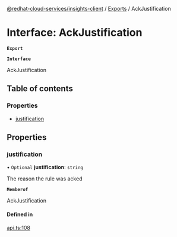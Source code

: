 [@redhat-cloud-services/insights-client](../README.md) / [Exports](../modules.md) / AckJustification

# Interface: AckJustification

**`Export`**

**`Interface`**

AckJustification

## Table of contents

### Properties

- [justification](AckJustification.md#justification)

## Properties

### justification

• `Optional` **justification**: `string`

The reason the rule was acked

**`Memberof`**

AckJustification

#### Defined in

[api.ts:108](https://github.com/mkholjuraev/javascript-clients/blob/master/packages/insights/api.ts#L108)
